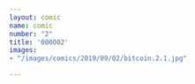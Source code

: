 ```yaml
---
layout: comic
name: comic
number: "2"
title: '000002'
images:
- "/images/comics/2019/09/02/bitcoin.2.1.jpg"

---
```

